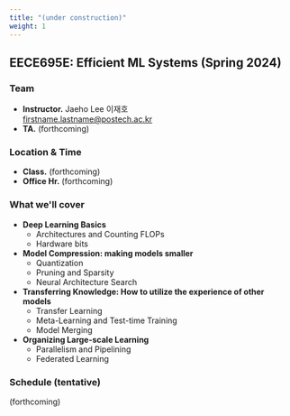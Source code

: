 ```yaml
---
title: "(under construction)"
weight: 1
---
```


## **EECE695E: Efficient ML Systems (Spring 2024)**

### **Team**
- **Instructor.** Jaeho Lee 이재호  
[firstname.lastname@postech.ac.kr](mailto:jaeho.lee@postech.ac.kr)
- **TA.** (forthcoming)  

### **Location & Time**
- **Class.** (forthcoming)
- **Office Hr.** (forthcoming)

### **What we'll cover**
- **Deep Learning Basics**
	- Architectures and Counting FLOPs
	- Hardware bits
- **Model Compression: making models smaller**
	- Quantization
	- Pruning and Sparsity
	- Neural Architecture Search
- **Transferring Knowledge: How to utilize the experience of other models**
	- Transfer Learning
	- Meta-Learning and Test-time Training
	- Model Merging
- **Organizing Large-scale Learning**
	- Parallelism and Pipelining
	- Federated Learning

### **Schedule (tentative)**
(forthcoming)